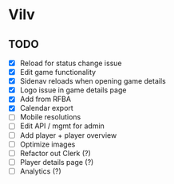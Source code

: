 # Vilv

## TODO
- [x] Reload for status change issue
- [x] Edit game functionality
- [x] Sidenav reloads when opening game details
- [x] Logo issue in game details page
- [x] Add from RFBA
- [x] Calendar export
- [ ] Mobile resolutions
- [ ] Edit API / mgmt for admin
- [ ] Add player + player overview
- [ ] Optimize images
- [ ] Refactor out Clerk (?)
- [ ] Player details page (?)
- [ ] Analytics (?)